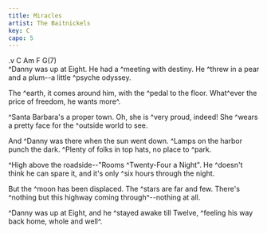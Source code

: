 ```yaml
---
title: Miracles
artist: The Baitnickels
key: C
capo: 5
---
```

.v C Am F G(7)                                     
^Danny was up at Eight. He had a ^meeting with destiny.
He ^threw in a pear and a plum--a little ^psyche odyssey.

The ^earth, it comes around him, with the ^pedal to the floor.
What^ever the price of freedom, he wants more^.

^Santa Barbara's a proper town. Oh, she is ^very proud, indeed!
She ^wears a pretty face for the ^outside world to see.

And ^Danny was there when the sun went down. ^Lamps on the harbor punch the dark.
^Plenty of folks in top hats, no place to ^park.

^High above the roadside--"Rooms ^Twenty-Four a Night".
He ^doesn't think he can spare it, and it's only ^six hours through the night.

But the ^moon has been displaced. The ^stars are far and few.
There's ^nothing but this highway coming through^--nothing at all.

^Danny was up at Eight, and he ^stayed awake till Twelve,
^feeling his way back home, whole and well^.